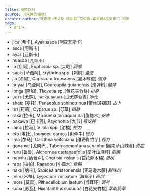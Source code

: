 ```yaml
---
title: 植物饮料
source: 《众神的植物》
creator-author: 理查德·伊文斯·舒尔兹,艾伯特·霍夫曼&克里斯汀·拉奇
tags:
  - drink
---
```


- jica [希卡], Ayahuasca [阿亚瓦斯卡]
- asca [阿斯卡]
- ayas [亚斯卡]
- huasca [瓦斯卡]
- ia [伊阿], Euphorbia sp. [大戟] _润喉_
- sacia [萨西阿], Erythrina spp. [刺桐] _通便_
- jia [希阿], Capsicum frutescens [灌木辣椒] _强身_
- huyaa [乌亚阿], Couroupita guianensis [炮弹树] _健体_
- longa [隆加], Thevetia sp. [黄花夹竹桃] _护身_
- yusa [尤萨], Ilex guayusa [瓜尤萨冬青] _净化_
- sheto [塞托], Panaeolus sphinctrinus [蕾丝斑褶菇] _占卜_
- riri [莉莉], Cyperus sp. [莎草] _镇静_
- raka [拉卡], Malouetia tamaquarina [鱼鳃木] _安神_
- bakawa [巴卡瓦], Psychotria [九节] _强安神_
- lama [拉马], Virola spp. [油楠] _视力_
- eto [埃托], Ipomoea carnea [树牵牛] _视力_
- lma [尔马], Calathea veitchiana [维奇肖竹芋] _视力_
- gonansa [戈南萨], Tabernaemontana sananho [奥南萨山辣椒] _炎症_
- ruru [鲁鲁], Alchornea castanaefolia [栗叶山麻秆] _痢疾_
- napulu [纳普卢], Chorisia insignis [百花异木棉] _肠疾_
- rapa [拉帕], Rapadou [小圆木] _骨骼_
- naka [纳卡], Sabicea amazonensis [亚马逊木藤] _甜味剂_
- mira [米拉], Lygodium venustum [海金沙] _调剂_
- more [莫雷], Pithecellobium laetum [猴耳环] _调剂_
- suba [苏瓦], Himatanthus sucuuba [白花夹竹桃] _萃取箭草_